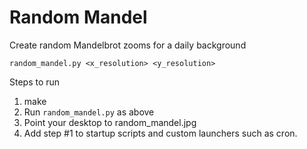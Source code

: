 # Random Mandel

Create random Mandelbrot zooms for a daily background

    random_mandel.py <x_resolution> <y_resolution>

Steps to run

1. make
2. Run `random_mandel.py` as above
3. Point your desktop to random_mandel.jpg
4. Add step #1 to startup scripts and custom launchers such as cron.
